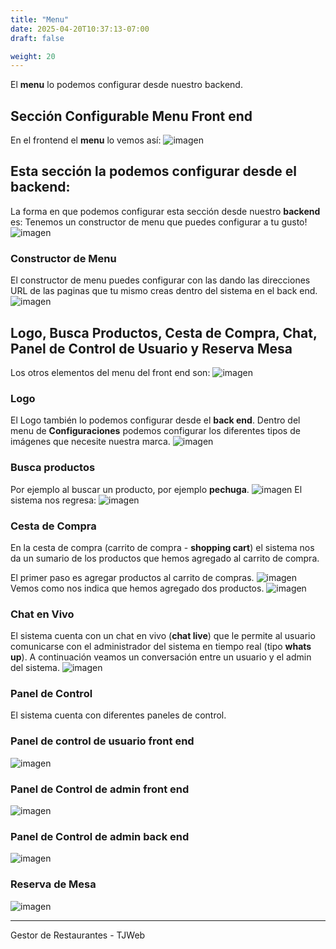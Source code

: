```yaml
---
title: "Menu"
date: 2025-04-20T10:37:13-07:00
draft: false

weight: 20
---
```


El **menu** lo podemos configurar desde nuestro backend.
## Sección Configurable Menu Front end
En el frontend el **menu** lo vemos así:
![imagen](/proyectos/foodpark/menu_opt.png)
## Esta sección la podemos configurar desde el **backend**:
La forma en que podemos configurar esta sección desde nuestro **backend** es:
Tenemos un constructor de menu que puedes configurar a tu gusto!
![imagen](/proyectos/foodpark/menuContructor_opt.png)
### Constructor de Menu
El constructor de menu puedes configurar con las dando las direcciones URL de las paginas que tu mismo creas dentro del sistema en el back end.
![imagen](/proyectos/foodpark/paginas_original.png)
## Logo, Busca Productos, Cesta de Compra, Chat, Panel de Control de Usuario y Reserva Mesa
Los otros elementos del menu del front end son:
![imagen](/proyectos/foodpark/menu_logo_opt.png)
### Logo
El Logo también lo podemos configurar desde el **back end**.
Dentro del menu de **Configuraciones** podemos configurar los diferentes tipos de imágenes que necesite nuestra marca.
![imagen](/proyectos/foodpark/menu_configurar_logo_opt.png)

### Busca productos
Por ejemplo al buscar un producto, por ejemplo **pechuga**.
![imagen](/proyectos/foodpark/menu_buscar_opt.png)
El sistema nos regresa:
![imagen](/proyectos/foodpark/menu_buscar_resultado_opt.png)

### Cesta de Compra
En la cesta de compra (carrito de compra - **shopping cart**) el sistema nos da un sumario de los productos que hemos agregado al carrito de compra.

El primer paso es agregar productos al carrito de compras.
![imagen](/proyectos/foodpark/menu_carrito_original.png)
Vemos como nos indica que hemos agregado dos productos.
![imagen](/proyectos/foodpark/menu_carritoAbierto_opt.png)
### Chat en Vivo
El sistema cuenta con un chat en vivo (**chat live**) que le permite al usuario comunicarse con el administrador del sistema en tiempo real (tipo **whats up**). A continuación veamos un conversación entre un usuario y el admin del sistema.
![imagen](/proyectos/foodpark/menu_chat_opt.png)

### Panel de Control
El sistema cuenta con diferentes paneles de control.
### Panel de control de usuario front end
![imagen](/proyectos/foodpark/menu_panelControl_user_original.png)
### Panel de Control de admin front end
![imagen](/proyectos/foodpark/menu_panelControl_admin_original.png)
### Panel de Control de admin back end
![imagen](/proyectos/foodpark/menu_panelControl_admin_be_original.png)
### Reserva de Mesa
![imagen](/proyectos/foodpark/menu_reserva_user_opt.png)

***
Gestor de Restaurantes - TJWeb

